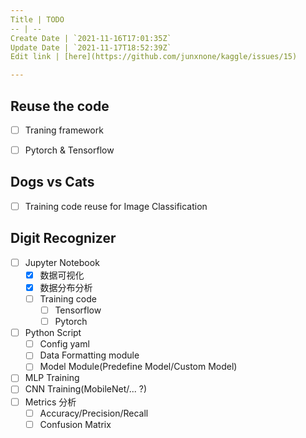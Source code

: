 ```yaml
---
Title | TODO
-- | --
Create Date | `2021-11-16T17:01:35Z`
Update Date | `2021-11-17T18:52:39Z`
Edit link | [here](https://github.com/junxnone/kaggle/issues/15)

---
```

## Reuse the code
- [ ] Traning framework
- [ ] Pytorch & Tensorflow


## Dogs vs Cats
- [ ] Training code reuse for Image Classification


## Digit Recognizer
- [ ] Jupyter Notebook
  - [x] 数据可视化
  - [x] 数据分布分析
  - [ ] Training code
    - [ ] Tensorflow
    - [ ] Pytorch
- [ ] Python Script
  - [ ] Config yaml
  - [ ] Data Formatting module
  - [ ] Model Module(Predefine Model/Custom Model)
- [ ] MLP Training
- [ ] CNN Training(MobileNet/... ?)
- [ ] Metrics 分析
  - [ ] Accuracy/Precision/Recall
  - [ ] Confusion Matrix
